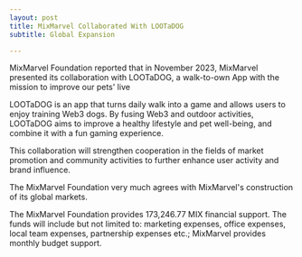 ```yaml
---
layout: post
title: MixMarvel Collaborated With LOOTaDOG 
subtitle: Global Expansion

---
```


MixMarvel Foundation reported that in November 2023, MixMarvel presented its collaboration with  LOOTaDOG, a walk-to-own App with the mission to improve our pets' live

LOOTaDOG is an app that turns daily walk into a game and allows users to enjoy training Web3 dogs. By fusing Web3 and outdoor activities, LOOTaDOG aims to improve a healthy lifestyle and pet well-being, and combine it with a fun gaming experience.  

This collaboration will strengthen cooperation in the fields of market promotion and community activities to further enhance user activity and brand influence.

The MixMarvel Foundation very much agrees with MixMarvel's construction of its global markets. 

The MixMarvel Foundation provides 173,246.77 MIX financial support. The funds will include but not limited to: marketing expenses, office expenses, local team expenses, partnership expenses etc.; MixMarvel provides monthly budget support.

